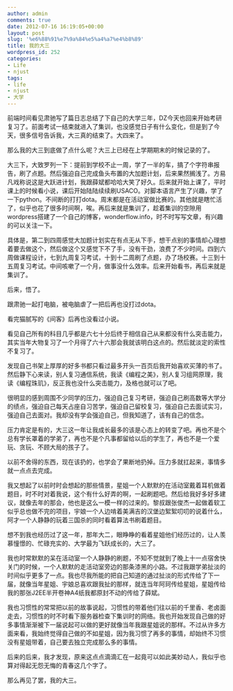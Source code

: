 ```yaml
---
author: admin
comments: true
date: 2012-07-16 16:19:05+00:00
layout: post
slug: '%e6%88%91%e7%9a%84%e5%a4%a7%e4%b8%89'
title: 我的大三
wordpress_id: 252
categories:
- Life
- njust
tags:
- life
- njust
- 大学
---
```


前端时间看见肃驰写了篇日志总结了下自己的大学三年，DZ今天也回来开始考研复习了。前面考试一结束就进入了集训，也没感觉日子有什么变化，但是到了今天，很多信号告诉我，大三真的结束了。大四来了。

那么我的大三到底做了点什么呢？大三上已经在上学期期末的时候记录的了。

大三下，大致罗列一下：提前到学校不止一周，学了一半的车，搞了个字符串报告，刷了点题。然后强迫自己完成鱼头布置的大加题计划，后来果然搁浅了。方易凡戏称说这是大跃进计划，我跟薛斌都哈哈大笑了好久。后来就开始上课了，平时课上的时候看小说，课后开始陆陆续续刷USACO。对脚本语言产生了兴趣，学了一下python。不间断的打打dota。周末都是在活动室做比赛的。其他就是瞎忙活了，似乎也花了很多时间啊，唉。再后来就是集训了，趁着集训的空隙用wordpress搭建了一个自己的博客，wonderflow.info，时不时写写文章，有兴趣的可以关注一下。

具体是，第二到四周感觉大加题计划实在有点无从下手，想干点别的事情却心理想着要去做这个，然后做这个又感觉下不了手，没有干劲，浪费了不少时间。四到六周做课程设计，七到九周复习考试，十到十二周刷了点题，办了场校赛。十三到十五周复习考试。中间咳嗽了一个月，做事没什么效率。后来开始看书，再后来就是集训了。

后来，悟了。

跟肃驰一起打电脑，被电脑虐了一把后再也没打过dota。

看完猫腻写的《间客》后再也没看过小说。

看见自己所有的科目几乎都是六七十分后终于相信自己从来都没有什么突击能力，其实当年大物复习了一个月得了六十六那会我就该明白这点的。然后就淡定的索性不复习了。

发现自己书架上厚厚的好多书都只看过最多开头一百页后我开始喜欢买薄的书了。然后静下心来读，别人复习通信系统，我读《编程之美》，别人复习组网原理，我读《编程珠玑》，反正我也没什么突击能力，及格也就可以了吧。

很明显的感到周围不少同学的压力，强迫自己复习考研，强迫自己刷高数等大学分的绩点，强迫自己每天占座自习苦学，强迫自己留校复习，强迫自己去面试实习，强迫自己去面对。我却没有学会强迫自己，但我知道了，该有自己的信念。

压力肯定是有的，大三这一年让我成长最多的该是心态上的转变了吧。再也不是个总有学长罩着的学弟了，再也不是个凡事都留给以后的学生了，再也不是一个爱玩、贪玩、不顾大局的孩子了。

以前不舍得的东西，现在该扔的，也学会了果断地扔掉。压力多就扛起来，事情多就一点点去完成。

我又想起了以前时时会想起的那些情景，星姐一个人默默的在活动室戴着耳机做着题目，时不时对着我说，这个有什么好弄的啊，一起刷题吧。然后给我好多好多建议，就像去年的那会，他也是这么一模一样的过来的。黎叔跟张俊杰一起做着软工似乎总也做不完的项目，宇娘一个人边啃着美满吉的汉堡边絮絮叨叨的说着什么，阿才一个人静静的玩着三国杀的同时看着算法书刷着题目。

想不到我也经历过了这一年，那年大二，眼睁睁的看着星姐他们经历过的，让人羡慕憧憬的、忙碌充实的、大学最为飞跃成长的，大三了。

我也时常默默的呆在活动室一个人静静的刷题，不知不觉就到了晚上十一点宿舍快关门的时候，一个人默默的走活动室旁边的那条漆黑的小路。不过我跟学弟扯淡的时间似乎更多了一点。我也尽我所能的把自己知道的通过扯淡的形式传给了下一届，就像当年星姐、宇娘总喜欢跟我扯的那样，就连当年阿珂传给星姐，星姐传给我的那张J2EE半开卷神A4纸我都原封不动的传给了薛斌。

我也习惯性的常常把以前的故事说起，习惯性的带着他们往以前的千里香、老卤面走去，习惯性的时不时看下服务器检查下集训时的网络。我也开始发现自己做的好多事情渐渐被下一届说起可以做的更好就像当年我跟星姐说的那样。不过从许多方面来看，我始终觉得自己做的不如星姐，因为我习惯了再多的事情，却始终不习惯没有星姐带着，自己要去独立完成那么多的事情。

后来的后来，我才发现，原来这点点滴滴汇在一起竟可以如此美妙动人，我似乎也算对得起无怨无悔的青春这几个字了。

那么再见了罢，我的大三。


